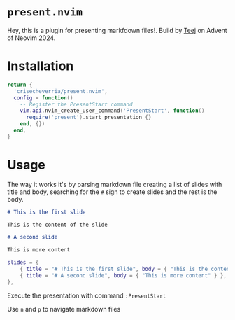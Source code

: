 # `present.nvim`

Hey, this is a plugin for presenting markfdown files!. Build by [Teej](https://github.com/tjdevries) on Advent of Neovim 2024.

# Installation

```lua
return {
  'crisecheverria/present.nvim',
  config = function()
    -- Register the PresentStart command
    vim.api.nvim_create_user_command('PresentStart', function()
      require('present').start_presentation {}
    end, {})
  end,
}
```

# Usage

The way it works it's by parsing markdown file creating a list of slides with title and body, searching for the `#` sign to create slides and the rest is the body.

```markdown
# This is the first slide

This is the content of the slide

# A second slide

This is more content
```

```lua
slides = {
    { title = "# This is the first slide", body = { "This is the content" } },
    { title = "# A second slide", body = { "This is more content" } },
},

```

Execute the presentation with command `:PresentStart`

Use `n` and `p` to navigate markdown files
